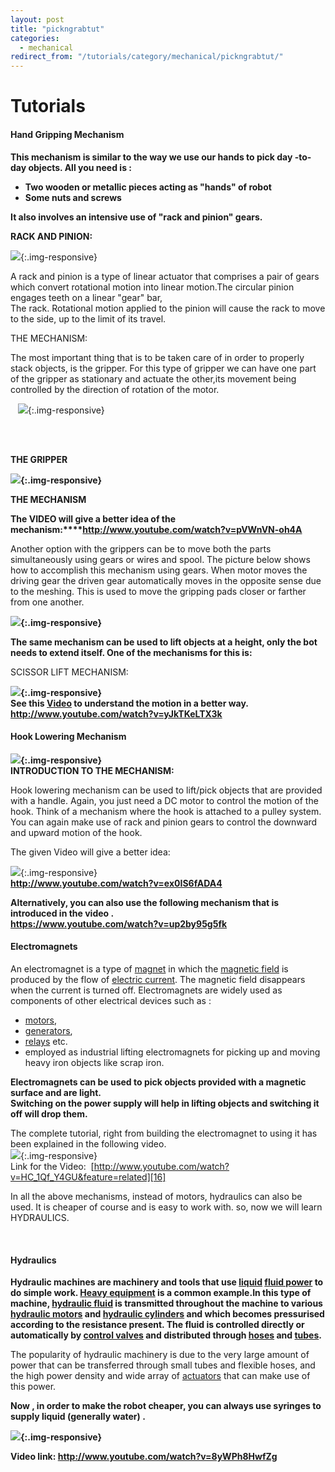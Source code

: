 ```yaml
---
layout: post
title: "pickngrabtut"
categories:
  - mechanical
redirect_from: "/tutorials/category/mechanical/pickngrabtut/"
---
```

# Tutorials

#### Hand Gripping Mechanism

**This mechanism is similar to the way we use our hands to pick day -to-day objects. All you need is :**

* **Two wooden or metallic pieces acting as "hands" of robot**
* **Some nuts and screws**

  
**It also involves an intensive use of "rack and pinion" gears.**

  
**RACK AND PINION:**

![][1]{:.img-responsive}

A rack and pinion is a type of linear actuator that comprises a pair of gears which convert rotational motion into linear motion.The circular pinion engages teeth on a linear "gear" bar,  
The rack. Rotational motion applied to the pinion will cause the rack to move to the side, up to the limit of its travel.

THE MECHANISM:

The most important thing that is to be taken care of in order to properly stack objects, is the gripper. For this type of gripper we can have one part of the gripper as stationary and actuate the other,its movement being controlled by the direction of rotation of the motor.

   ![][2]{:.img-responsive}  
 

 

**THE GRIPPER**

**![][3]{:.img-responsive}**

**THE MECHANISM**

**The VIDEO will give a better idea of the mechanism:****<http://www.youtube.com/watch?v=pVWnVN-oh4A>**

Another option with the grippers can be to move both the parts simultaneously using gears or wires and spool. The picture below shows how to accomplish this mechanism using gears. When motor moves the driving gear the driven gear automatically moves in the opposite sense due to the meshing. This is used to move the gripping pads closer or farther from one another.

  
**![][4]{:.img-responsive}**

**The same mechanism can be used to lift objects at a height, only the bot needs to extend itself. One of the mechanisms for this is:**

SCISSOR LIFT MECHANISM:

**![][5]{:.img-responsive}  
See this [Video][6] to understand the motion in a better way.   
<http://www.youtube.com/watch?v=yJkTKeLTX3k>**

#### Hook Lowering Mechanism

**![][7]{:.img-responsive}  
INTRODUCTION TO THE MECHANISM:**

Hook lowering mechanism can be used to lift/pick objects that are provided with a handle. Again, you just need a DC motor to control the motion of the hook. Think of a mechanism where the hook is attached to a pulley system. You can again make use of rack and pinion gears to control the downward and upward motion of the hook.

The given Video will give a better idea:

![][8]{:.img-responsive}  
**<http://www.youtube.com/watch?v=ex0IS6fADA4>**

**Alternatively, you can also use the following mechanism that is introduced in the video .  
<https://www.youtube.com/watch?v=up2by95g5fk>**

#### Electromagnets

An electromagnet is a type of [magnet][9] in which the [magnetic field][10] is produced by the flow of [electric current][11]. The magnetic field disappears when the current is turned off. Electromagnets are widely used as components of other electrical devices such as :

* [motors][12],
* [generators][13],
* [relays][14] etc.
* employed as industrial lifting electromagnets for picking up and moving heavy iron objects like scrap iron.

**Electromagnets can be used to pick objects provided with a magnetic surface and are light.  
Switching on the power supply will help in lifting objects and switching it off will drop them.**

The complete tutorial, right from building the electromagnet to using it has been explained in the following video.  
![][15]{:.img-responsive}  
Link for the Video:  [http://www.youtube.com/watch?v=HC_1Qf_Y4GU&feature=related][16]

In all the above mechanisms, instead of motors, hydraulics can also be used. It is cheaper of course and is easy to work with. so, now we will learn HYDRAULICS.

 

#### Hydraulics

**Hydraulic machines are machinery and tools that use [liquid][17] [fluid power][18] to do simple work. [Heavy equipment][19] is a common example.In this type of machine, [hydraulic fluid][20] is transmitted throughout the machine to various [hydraulic motors][21] and [hydraulic cylinders][22] and which becomes pressurised according to the resistance present. The fluid is controlled directly or automatically by [control valves][23] and distributed through [hoses][24] and [tubes][24].**

The popularity of hydraulic machinery is due to the very large amount of power that can be transferred through small tubes and flexible hoses, and the high power density and wide array of [actuators][25] that can make use of this power.

  
**Now , in order to make the robot cheaper, you can always use syringes to supply liquid (generally water) .**

**![][26]{:.img-responsive}**

**Video link: <http://www.youtube.com/watch?v=8yWPh8HwfZg>**

[1]: /img/tutorial/mechanical/pickngrab/pic1.jpg
[2]: /img/tutorial/mechanical/pickngrab/pic2.jpg
[3]: /img/tutorial/mechanical/pickngrab/pic3.jpg
[4]: /img/tutorial/mechanical/pickngrab/pic4.jpg
[5]: /img/tutorial/mechanical/pickngrab/pic5.jpg
[6]: http://www.youtube.com/watch?v=yJkTKeLTX3k
[7]: /img/tutorial/mechanical/pickngrab/pic6.jpg
[8]: /img/tutorial/mechanical/pickngrab/pic7.jpg
[9]: http://en.wikipedia.org/wiki/Magnet
[10]: http://en.wikipedia.org/wiki/Magnetic_field
[11]: http://en.wikipedia.org/wiki/Electric_current
[12]: http://en.wikipedia.org/wiki/Motor
[13]: http://en.wikipedia.org/wiki/Electric_generator
[14]: http://en.wikipedia.org/wiki/Relay
[15]: /img/tutorial/mechanical/pickngrab/pic8.jpg
[16]: http://www.youtube.com/watch?v=HC_1Qf_Y4GU&feature=related
[17]: http://en.wikipedia.org/wiki/Liquid
[18]: http://en.wikipedia.org/wiki/Fluid_power
[19]: http://en.wikipedia.org/wiki/Engineering_vehicle
[20]: http://en.wikipedia.org/wiki/Hydraulic_fluid
[21]: http://en.wikipedia.org/wiki/Hydraulic_motor
[22]: http://en.wikipedia.org/wiki/Hydraulic_cylinder
[23]: http://en.wikipedia.org/wiki/Control_valves
[24]: http://en.wikipedia.org/wiki/Hydraulic_machinery#Hose.2C_tubes_and_pipes
[25]: http://en.wikipedia.org/wiki/Actuator
[26]: /img/tutorial/mechanical/pickngrab/pic9.jpg
